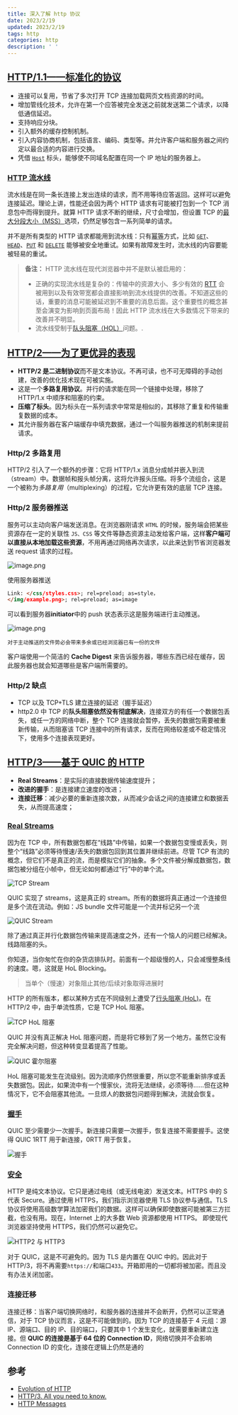 ```yaml
---
title: 深入了解 http 协议
date: 2023/2/19
updated: 2023/2/19
tags: http
categories: http
description: ' '
---
```


## [HTTP/1.1——标准化的协议](https://developer.mozilla.org/zh-CN/docs/Web/HTTP/Basics_of_HTTP/Evolution_of_HTTP#http1.1——标准化的协议)

- 连接可以复用，节省了多次打开 TCP 连接加载网页文档资源的时间。
- 增加管线化技术，允许在第一个应答被完全发送之前就发送第二个请求，以降低通信延迟。
- 支持响应分块。
- 引入额外的缓存控制机制。
- 引入内容协商机制，包括语言、编码、类型等。并允许客户端和服务器之间约定以最合适的内容进行交换。
- 凭借 [`Host`](https://developer.mozilla.org/zh-CN/docs/Web/HTTP/Headers/Host) 标头，能够使不同域名配置在同一个 IP 地址的服务器上。

### [HTTP 流水线](https://developer.mozilla.org/zh-CN/docs/Web/HTTP/Connection_management_in_HTTP_1.x#http_流水线)

流水线是在同一条长连接上发出连续的请求，而不用等待应答返回。这样可以避免连接延迟。理论上讲，性能还会因为两个 HTTP 请求有可能被打包到一个 TCP 消息包中而得到提升。就算 HTTP 请求不断的继续，尺寸会增加，但设置 TCP 的[最大分段大小（MSS）](https://zh.wikipedia.org/wiki/最大分段大小)选项，仍然足够包含一系列简单的请求。

并不是所有类型的 HTTP 请求都能用到流水线：只有[幂等](https://developer.mozilla.org/zh-CN/docs/Glossary/Idempotent)方式，比如 [`GET`](https://developer.mozilla.org/zh-CN/docs/Web/HTTP/Methods/GET)、[`HEAD`](https://developer.mozilla.org/zh-CN/docs/Web/HTTP/Methods/HEAD)、[`PUT`](https://developer.mozilla.org/zh-CN/docs/Web/HTTP/Methods/PUT) 和 [`DELETE`](https://developer.mozilla.org/zh-CN/docs/Web/HTTP/Methods/DELETE) 能够被安全地重试。如果有故障发生时，流水线的内容要能被轻易的重试。

> **备注：** HTTP 流水线在现代浏览器中并不是默认被启用的：
>
> - 正确的实现流水线是复杂的：传输中的资源大小、多少有效的 [RTT](https://zh.wikipedia.org/wiki/來回通訊延遲) 会被用到以及有效带宽都会直接影响到流水线提供的改善。不知道这些的话，重要的消息可能被延迟到不重要的消息后面。这个重要性的概念甚至会演变为影响到页面布局！因此 HTTP 流水线在大多数情况下带来的改善并不明显。
> - 流水线受制于[队头阻塞（HOL）](https://zh.wikipedia.org/wiki/队头阻塞)问题。.

## [HTTP/2——为了更优异的表现](https://developer.mozilla.org/zh-CN/docs/Web/HTTP/Basics_of_HTTP/Evolution_of_HTTP#http2——为了更优异的表现)

- **HTTP/2 是二进制协议**而不是文本协议。不再可读，也不可无障碍的手动创建，改善的优化技术现在可被实施。
- 这是一个**多路复用协议**。并行的请求能在同一个链接中处理，移除了 HTTP/1.x 中顺序和阻塞的约束。
- **压缩了标头**。因为标头在一系列请求中常常是相似的，其移除了重复和传输重复数据的成本。
- 其允许服务器在客户端缓存中填充数据，通过一个叫服务器推送的机制来提前请求。

### Http/2 多路复用

HTTP/2 引入了一个额外的步骤：它将 HTTP/1.x 消息分成帧并嵌入到流（stream）中。数据帧和报头帧分离，这将允许报头压缩。将多个流组合，这是一个被称为*多路复用*（multiplexing）的过程，它允许更有效的底层 TCP 连接。

### Http/2 服务器推送

服务可以主动向客户端发送消息。在浏览器刚请求 `HTML` 的时候，服务端会把某些资源存在一定的关联性 `JS、CSS` 等文件等静态资源主动发给客户端，这样**客户端可以直接从本地加载这些资源**，不用再通过网络再次请求，以此来达到节省浏览器发送 request 请求的过程。

![image.png](https://p3-juejin.byteimg.com/tos-cn-i-k3u1fbpfcp/26b896162456493a8f7ec59a9e12310d~tplv-k3u1fbpfcp-zoom-in-crop-mark:4536:0:0:0.awebp?)

使用服务器推送

```html
Link: </css/styles.css>; rel=preload; as=style，
</img/example.png>; rel=preload; as=image
```

可以看到服务器**initiator**中的 push 状态表示这是服务端进行主动推送。

![image.png](https://p3-juejin.byteimg.com/tos-cn-i-k3u1fbpfcp/592e497aba0842c2ad1e59f3220c22fb~tplv-k3u1fbpfcp-zoom-in-crop-mark:4536:0:0:0.awebp?)

```
对于主动推送的文件势必会带来多余或已经浏览器已有一份的文件
```

客户端使用一个简洁的 **Cache Digest** 来告诉服务器，哪些东西已经在缓存，因此服务器也就会知道哪些是客户端所需要的。

### Http/2 缺点

- TCP 以及 TCP+TLS 建立连接的延迟（握手延迟）
- http2.0 中 TCP 的**队头阻塞依然没有彻底解决**，连接双方的有任一个数据包丢失，或任一方的网络中断，整个 TCP 连接就会暂停，丢失的数据包需要被重新传输，从而阻塞该 TCP 连接中的所有请求，反而在网络较差或不稳定情况下，使用多个连接表现更好。

## [HTTP/3——基于 QUIC 的 HTTP](https://developer.mozilla.org/zh-CN/docs/Web/HTTP/Basics_of_HTTP/Evolution_of_HTTP#http3——基于_quic_的_http)

- **Real Streams**：是实际的直接数据传输速度提升；
- **改进的握手**：是连接建立速度的改进；
- **连接迁移**：减少必要的重新连接次数，从而减少会话之间的连接建立和数据丢失，从而提高速度；

### [Real Streams](https://valerii-udodov.com/posts/http3/#real-streams)

因为在 TCP 中，所有数据包都在“线路”中传输，如果一个数据包变慢或丢失，则整个“线路”必须等待慢速/丢失的数据包回到其位置并继续前进。尽管 TCP 有流的概念，但它们不是真正的流，而是模拟它们的抽象。多个文件被分解成数据包，数据包被分组在小帧中，但无论如何都通过“行”中的单个流。

![TCP Stream](https://valerii-udodov.com/images/posts/http3/tcp-stream.jpeg)

QUIC 实现了 streams，这是真正的 stream。所有的数据将真正通过一个连接但是多个流在流动。例如：JS bundle 文件可能是一个流并标记另一个流

![QUIC Stream](https://valerii-udodov.com/images/posts/http3/quic-stream.jpeg)

除了通过真正并行化数据包传输来提高速度之外，还有一个恼人的问题已经解决。线路阻塞的头。

你知道，当你匆忙在你的杂货店排队时。前面有一个超级慢的人，只会减慢整条线的速度。嗯，这就是 HoL Blocking。

> 当单个（慢速）对象阻止其他/后续对象取得进展时

HTTP 的所有版本，都以某种方式在不同级别上遭受了[行头阻塞 (HoL)](https://calendar.perfplanet.com/2020/head-of-line-blocking-in-quic-and-http-3-the-details/)。在 HTTP/2 中，由于单流性质，它是 TCP HoL 阻塞。

![TCP HoL 阻塞](https://valerii-udodov.com/images/posts/http3/tcp-hol-blocking.jpeg)

QUIC 并没有真正解决 HoL 阻塞问题，而是将它移到了另一个地方。虽然它没有完全解决问题，但这种转变显着提高了性能。

![QUIC 霍尔阻塞](https://valerii-udodov.com/images/posts/http3/quic-hol-blocking.jpeg)

HoL 阻塞可能发生在流级别。因为流顺序仍然很重要，所以您不能重新排序或丢失数据包。因此，如果流中有一个慢家伙，流将无法继续，必须等待……但在这种情况下，它不会阻塞其他流。一旦烦人的数据包问题得到解决，流就会恢复。

### [握手](https://valerii-udodov.com/posts/http3/#handshake)

QUIC 至少需要少一次握手。新连接只需要一次握手，恢复连接不需要握手。这使得 QUIC 1RTT 用于新连接，0RTT 用于恢复。

![握手](https://valerii-udodov.com/images/posts/http3/handshaking.png)

### [安全](https://valerii-udodov.com/posts/http3/#security)

HTTP 是纯文本协议。它只是通过电线（或无线电波）发送文本。HTTPS 中的 S 代表 Secure。通过使用 HTTPS，我们指示浏览器使用 TLS 协议参与通信。TLS 协议将使用高级数学算法加密我们的数据。这样可以确保即使数据可能被第三方拦截，也没有用。现在，Internet 上的大多数 Web 资源都使用 HTTPS。
即使现代浏览器坚持使用 HTTPS，我们仍然可以避免它。

![HTTP2 与 HTTP3](https://valerii-udodov.com/images/posts/http3/http2-vs-http3.jpeg)

对于 QUIC，这是不可避免的。因为 TLS 是内置在 QUIC 中的。因此对于 HTTP/3，将不再需要`https://`和端口`433`。开箱即用的一切都将被加密。而且没有办法关闭加密。

### 连接迁移

连接迁移：当客户端切换网络时，和服务器的连接并不会断开，仍然可以正常通信，对于 TCP 协议而言，这是不可能做到的。因为 TCP 的连接基于 4 元组：源 IP、源端口、目的 IP、目的端口，只要其中 1 个发生变化，就需要重新建立连接。但 **QUIC 的连接是基于 64 位的 Connection ID**，网络切换并不会影响 Connection ID 的变化，连接在逻辑上仍然是通的

## 参考

- [Evolution of HTTP](https://developer.mozilla.org/en-US/docs/Web/HTTP/Basics_of_HTTP/Evolution_of_HTTP)
- [HTTP/3. All you need to know.](https://valerii-udodov.com/posts/http3/)
- [HTTP Messages](https://developer.mozilla.org/en-US/docs/Web/HTTP/Messages)
